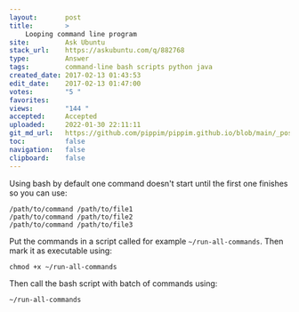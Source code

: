 ```yaml
---
layout:       post
title:        >
    Looping command line program
site:         Ask Ubuntu
stack_url:    https://askubuntu.com/q/882768
type:         Answer
tags:         command-line bash scripts python java
created_date: 2017-02-13 01:43:53
edit_date:    2017-02-13 01:47:00
votes:        "5 "
favorites:    
views:        "144 "
accepted:     Accepted
uploaded:     2022-01-30 22:11:11
git_md_url:   https://github.com/pippim/pippim.github.io/blob/main/_posts/2017/2017-02-13-Looping-command-line-program.md
toc:          false
navigation:   false
clipboard:    false
---
```


Using bash by default one command doesn't start until the first one finishes so you can use:

``` 
/path/to/command /path/to/file1
/path/to/command /path/to/file2
/path/to/command /path/to/file3
```

Put the commands in a script called for example `~/run-all-commands`. Then mark it as executable using:

``` 
chmod +x ~/run-all-commands
```

Then call the bash script with batch of commands using:

``` 
~/run-all-commands
```
